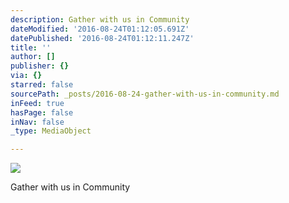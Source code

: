 ```yaml
---
description: Gather with us in Community
dateModified: '2016-08-24T01:12:05.691Z'
datePublished: '2016-08-24T01:12:11.247Z'
title: ''
author: []
publisher: {}
via: {}
starred: false
sourcePath: _posts/2016-08-24-gather-with-us-in-community.md
inFeed: true
hasPage: false
inNav: false
_type: MediaObject

---
```

![](https://the-grid-user-content.s3-us-west-2.amazonaws.com/4943db06-9ac2-4553-954e-118c042e2357.jpg)

Gather with us in Community